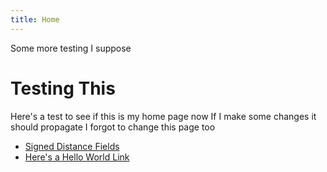 ```yaml
---
title: Home
---
```


Some more testing I suppose

# Testing This

Here's a test to see if this is my home page now
If I make some changes it should propagate
I forgot to change this page too

* [Signed Distance Fields](Signed%20Distance%20Fields.md)
* [Here's a Hello World Link](Here's%20a%20Hello%20World%20Link.md)
